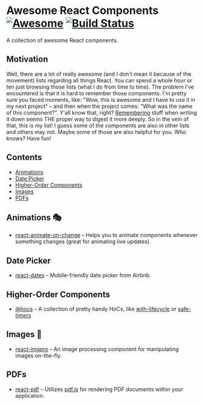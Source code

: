 # Awesome React Components [![Awesome](https://cdn.rawgit.com/sindresorhus/awesome/d7305f38d29fed78fa85652e3a63e154dd8e8829/media/badge.svg)](https://github.com/sindresorhus/awesome) [![Build Status](https://travis-ci.org/akoenig/awesome-react-components.svg?branch=master)](https://travis-ci.org/akoenig/awesome-react-components)

A collection of awesome React components.

## Motivation

Well, there are a lot of really awesome (and I don't mean it because of the movement) lists regarding all things React. You can spend a whole hour or ten just browsing those lists (what I do from time to time). The problem I've encountered is that it is hard to remember those components. I'm pretty sure you faced moments, like: "Wow, this is awesome and I have to use it in my next project" – and then when the project comes: "What was the name of this component?". Y'all know that, right? [Remembering](http://www.lifehack.org/articles/featured/writing-and-remembering-why-we-remember-what-we-write.html) stuff when writing it down seems THE proper way to digest it more deeply. So in the vein of that, this is my list! I guess some of the components are also in other lists and others may not. Maybe some of those are also helpful for you. Who knows? Have fun!

## Contents

  - [Animations](#animations-)
  - [Date Picker](#date-picker)
  - [Higher-Order Components](#higher-order-components)
  - [Images](#images-)
  - [PDFs](#pdfs-)

## Animations 🎭

  * [react-animate-on-change](https://github.com/arve0/react-animate-on-change) – Helps you to animate components whenever something changes (great for animating live updates).

## Date Picker

  * [react-dates](https://github.com/airbnb/react-dates) – Mobile-friendly date picker from Airbnb.

## Higher-Order Components

  * [@hocs](https://github.com/deepsweet/hocs) – A collection of pretty handy HoCs, like [with-lifecycle](https://github.com/deepsweet/hocs/tree/master/packages/with-lifecycle) or [safe-timers](https://github.com/deepsweet/hocs/tree/master/packages/safe-timers)

## Images 📸

  * [react-imgpro](https://github.com/nitin42/react-imgpro) – An image processing component for manipulating images on-the-fly.

## PDFs

  * [react-pdf](https://github.com/wojtekmaj/react-pdf) – Utilizes [pdf.js](https://mozilla.github.io/pdf.js/) for rendering PDF documents within your application.